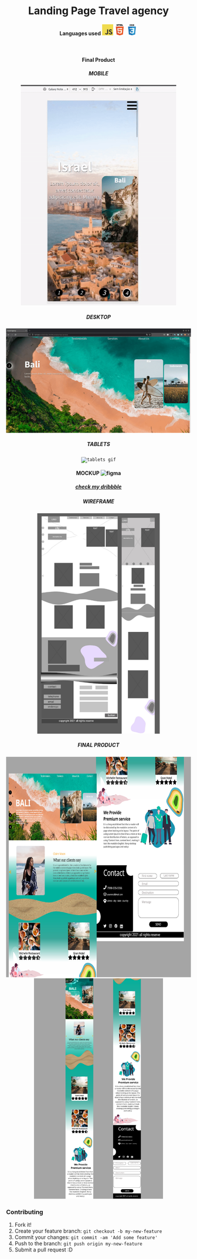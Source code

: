 <div align="center">
  <h1>Landing Page Travel agency</h1>
  
  <h4>Languages used <img height="30" src="https://raw.githubusercontent.com/github/explore/80688e429a7d4ef2fca1e82350fe8e3517d3494d/topics/javascript/javascript.png">
<img height="30" src="https://raw.githubusercontent.com/github/explore/5c058a388828bb5fde0bcafd4bc867b5bb3f26f3/topics/html/html.png">
<img height="30" src="https://raw.githubusercontent.com/github/explore/5c058a388828bb5fde0bcafd4bc867b5bb3f26f3/topics/css/css.png"></h4>
  <br>
  <h4>Final Product</h4>
  <h5>MOBILE</h5>
  <code><img height="600" src="gitignore/mobile.gif" alt="mobile.gif"></code>  
  <h5>DESKTOP</h5>
  <code><img src="gitignore/desktop-video-travel-agency.gif" alt="desktop gif"></code>
  <h5>TABLETS</h5>
  <code><img height="600" src="gitignore/TABLET.gif" alt="tablets gif"></code>  
 <br>
  <h4>MOCKUP <img height="20" src="https://www.vectorlogo.zone/logos/figma/figma-icon.svg" alt="figma"></h4> 
  <h5><a href="https://dribbble.com/rodrigodev42" target="_blank">check my dribbble</a></h5>
  <h5>WIREFRAME</h5>
  <code><img height="600" src="gitignore/wireframe.jpg" alt="WIREFRAME"></code>  
  <h5>FINAL PRODUCT</h5>
  <code><img height="600" src="gitignore/mockup-desktop.jpg" alt="MOCKUP-DESKTOP"></code>  
  <code><img height="600" src="gitignore/mockup-mobile.jpg" alt="MOCKUP-MOBILE"></code>   
  
</div>

### Contributing
1. Fork it!
2. Create your feature branch: `git checkout -b my-new-feature`
3. Commit your changes: `git commit -am 'Add some feature'`
4. Push to the branch: `git push origin my-new-feature`
5. Submit a pull request :D



